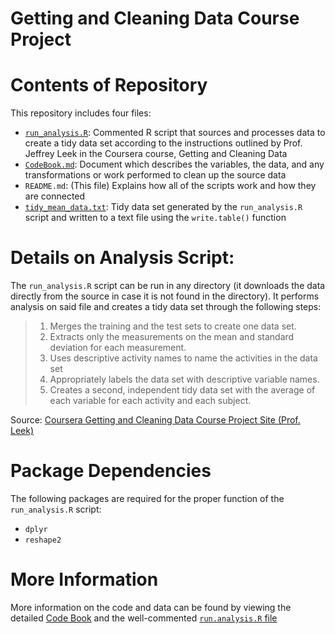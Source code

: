 # Getting and Cleaning Data Course Project

# Contents of Repository

This repository includes four files:

- [`run_analysis.R`](https://github.com/jrebane/getcleandata_project/blob/master/run_analysis.R): Commented R script that sources and processes data to create a tidy data set according to the instructions outlined by Prof. Jeffrey Leek in the Coursera course, Getting and Cleaning Data
- [`CodeBook.md`](https://github.com/jrebane/getcleandata_project/blob/master/CodeBook.MD): Document which describes the variables, the data, and any transformations or work performed to clean up the source data
- `README.md`: (This file) Explains how all of the scripts work and how they are connected
- [`tidy_mean_data.txt`](https://github.com/jrebane/getcleandata_project/blob/master/tidy_mean_data.txt): Tidy data set generated by the `run_analysis.R` script and written to a text file using the `write.table()` function

# Details on Analysis Script:

The `run_analysis.R` script can be run in any directory (it downloads the data directly from the source in case it is not found in the directory). It performs analysis on said file and creates a tidy data set through the following steps:

> 1. Merges the training and the test sets to create one data set.
> 2. Extracts only the measurements on the mean and standard deviation for each measurement.
> 3. Uses descriptive activity names to name the activities in the data set
> 4. Appropriately labels the data set with descriptive variable names.
> 5. Creates a second, independent tidy data set with the average of each variable for each activity and each subject.

Source: [Coursera Getting and Cleaning Data Course Project Site (Prof. Leek)](https://class.coursera.org/getdata-008/human_grading/view/courses/972586/assessments/3/submissions)

# Package Dependencies

The following packages are required for the proper function of the `run_analysis.R` script:
- `dplyr`
- `reshape2`

# More Information

More information on the code and data can be found by viewing the detailed [Code Book](https://github.com/jrebane/getcleandata_project/blob/master/CodeBook.MD) and the well-commented [`run.analysis.R` file](https://github.com/jrebane/getcleandata_project/blob/master/run_analysis.R)
